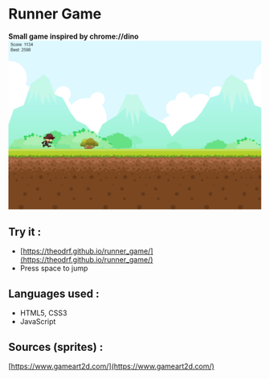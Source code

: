 # Runner Game
**Small game inspired by chrome://dino**
![Runner Game](https://raw.githubusercontent.com/theodrf/runner_game/master/img/screenshot.png)

## Try it :
+ [https://theodrf.github.io/runner_game/](https://theodrf.github.io/runner_game/)
+ Press space to jump

## Languages used :
+ HTML5, CSS3
+ JavaScript

## Sources (sprites) :
[https://www.gameart2d.com/](https://www.gameart2d.com/)
